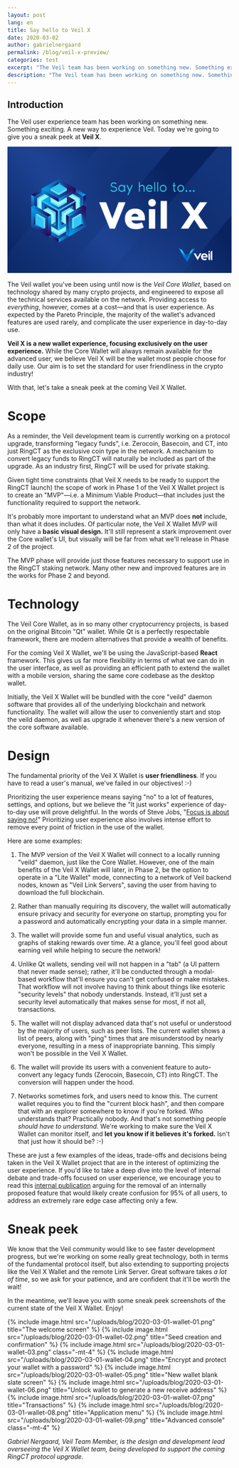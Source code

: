 ```yaml
---
layout: post
lang: en
title: Say hello to Veil X
date: 2020-03-02
author: gabrielnergaard
permalink: /blog/veil-x-preview/
categories: test
excerpt: "The Veil team has been working on something new. Something exciting. A new way to experience Veil. Say hello to Veil X."
description: "The Veil team has been working on something new. Something exciting. A new way to experience Veil. Say hello to Veil X."
---
```


## Introduction

The Veil user experience team has been working on something new. Something exciting. A new way to experience Veil. Today we're going to give you a sneak peek at **Veil X**.

![](/uploads/blog/2020-03-02-veilx.png)

The Veil wallet you've been using until now is the _Veil Core Wallet_, based on technology shared by many crypto projects, and engineered to expose all the technical services available on the network. Providing access to _everything_, however, comes at a cost—and that is user experience. As expected by the Pareto Principle, the majority of the wallet's advanced features are used rarely, and complicate the user experience in day-to-day use.

**Veil X is a new wallet experience, focusing exclusively on the user experience.** While the Core Wallet will always remain available for the advanced user, we believe Veil X will be the wallet most people choose for daily use. Our aim is to set the standard for user friendliness in the crypto industry!

With that, let's take a sneak peek at the coming Veil X Wallet.

# Scope

As a reminder, the Veil development team is currently working on a protocol upgrade, transforming "legacy funds", i.e. Zerocoin, Basecoin, and CT, into just RingCT as the exclusive coin type in the network. A mechanism to convert legacy funds to RingCT will naturally be included as part of the upgrade. As an industry first, RingCT will be used for private staking.

Given tight time constraints (that Veil X needs to be ready to support the RingCT launch) the scope of work in Phase 1 of the Veil X Wallet project is to create an "MVP"—i.e. a Minimum Viable Product—that includes just the functionality required to support the network.

It's probably more important to understand what an MVP does **not** include, than what it does includes. Of particular note, the Veil X Wallet MVP will only have a **basic visual design.** It'll still represent a stark improvement over the Core wallet's UI, but visually will be far from what we'll release in Phase 2 of the project.

The MVP phase will provide just those features necessary to support use in the RingCT staking network. Many other new and improved features are in the works for Phase 2 and beyond.

# Technology

The Veil Core Wallet, as in so many other cryptocurrency projects, is based on the original Bitcoin "Qt" wallet. While Qt is a perfectly respectable framework, there are modern alternatives that provide a wealth of benefits.

For the coming Veil X Wallet, we'll be using the JavaScript-based **React** framework. This gives us far more flexibility in terms of what we can do in the user interface, as well as providing an efficient path to extend the wallet with a mobile version, sharing the same core codebase as the desktop wallet.

Initially, the Veil X Wallet will be bundled with the core "veild" daemon software that provides all of the underlying blockchain and network functionality. The wallet will allow the user to conveniently start and stop the veild daemon, as well as upgrade it whenever there's a new version of the core software available.

# Design

The fundamental priority of the Veil X Wallet is **user friendliness**. If you have to read a user's manual, we've failed in our objectives! :-)

Prioritizing the user experience means saying "no" to a lot of features, settings, and options, but we believe the "It just works" experience of day-to-day use will prove delightful. In the words of Steve Jobs, "[Focus is about saying no!][2]" Prioritizing user experience also involves intense effort to remove every point of friction in the use of the wallet.

Here are some examples:

1. The MVP version of the Veil X Wallet will connect to a locally running "veild" daemon, just like the Core Wallet. However, one of the main benefits of the Veil X Wallet will later, in Phase 2, be the option to operate in a "Lite Wallet" mode, connecting to a network of Veil backend nodes, known as "Veil Link Servers", saving the user from having to download the full blockchain.

1. Rather than manually requiring its discovery, the wallet will automatically ensure privacy and security for everyone on startup, prompting you for a password and automatically encrypting your data in a simple manner.

1. The wallet will provide some fun and useful visual analytics, such as graphs of staking rewards over time. At a glance, you'll feel good about earning veil while helping to secure the network!

1. Unlike Qt wallets, sending veil will not happen in a "tab" (a UI pattern that never made sense); rather, it'll be conducted through a modal-based workflow that'll ensure you can't get confused or make mistakes. That workflow will not involve having to think about things like esoteric "security levels" that nobody understands. Instead, it'll just set a security level automatically that makes sense for most, if not all, transactions.

1. The wallet will not display advanced data that's not useful or understood by the majority of users, such as peer lists. The current wallet shows a list of peers, along with "ping" times that are misunderstood by nearly everyone, resulting in a mess of inappropriate banning. This simply won't be possible in the Veil X Wallet.

1. The wallet will provide its users with a convenient feature to auto-convert any legacy funds (Zerocoin, Basecoin, CT) into RingCT. The conversion will happen under the hood.

1. Networks sometimes fork, and users need to know this. The current wallet requires you to find the "current block hash", and then compare that with an explorer somewhere to know if you're forked. Who understands that? Practically nobody. And that's not something people _should have to understand._ We're working to make sure the Veil X Wallet can monitor itself, and **let you know if it believes it's forked.** Isn't that just how it should be? :-)

These are just a few examples of the ideas, trade-offs and decisions being taken in the Veil X Wallet project that are in the interest of optimizing the user experience. If you'd like to take a deep dive into the level of internal debate and trade-offs focused on user experience, we encourage you to read this [internal publication][1] arguing for the removal of an internally proposed feature that would likely create confusion for 95% of all users, to address an extremely rare edge case affecting only a few.

# Sneak peek

We know that the Veil community would like to see faster development progress, but we're working on some really great technology, both in terms of the fundamental protocol itself, but also extending to supporting projects like the Veil X Wallet and the remote Link Server. Great software takes _a lot of time_, so we ask for your patience, and are confident that it'll be worth the wait!

In the meantime, we'll leave you with some sneak peek screenshots of the current state of the Veil X Wallet. Enjoy!

{% include image.html src="/uploads/blog/2020-03-01-wallet-01.png" title="The welcome screen" %}
{% include image.html src="/uploads/blog/2020-03-01-wallet-02.png" title="Seed creation and confirmation" %}
{% include image.html src="/uploads/blog/2020-03-01-wallet-03.png" class="-mt-4" %}
{% include image.html src="/uploads/blog/2020-03-01-wallet-04.png" title="Encrypt and protect your wallet with a password" %}
{% include image.html src="/uploads/blog/2020-03-01-wallet-05.png" title="New wallet blank slate screen" %}
{% include image.html src="/uploads/blog/2020-03-01-wallet-06.png" title="Unlock wallet to generate a new receive address" %}
{% include image.html src="/uploads/blog/2020-03-01-wallet-07.png" title="Transactions" %}
{% include image.html src="/uploads/blog/2020-03-01-wallet-08.png" title="Application menu" %}
{% include image.html src="/uploads/blog/2020-03-01-wallet-09.png" title="Advanced console" class="-mt-4" %}

_Gabriel Nergaard, Veil Team Member, is the design and development lead overseeing the Veil X Wallet team, being developed to support the coming RingCT protocol upgrade._

[1]: https://clipz.in/veil-change-reserve.html
[2]: https://fs.blog/2011/09/steve-jobs-saying-no/
